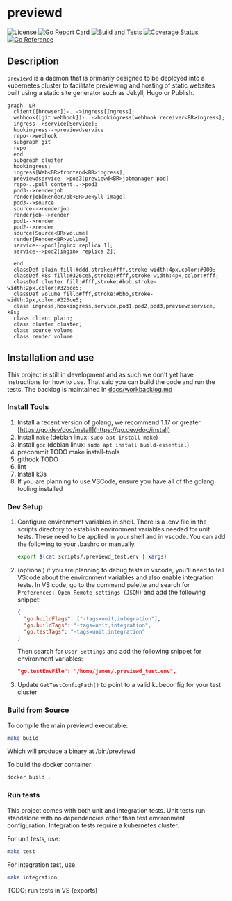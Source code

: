 # previewd

[![License](https://img.shields.io/github/license/clarkezone/previewd.svg)](https://github.com/clarkezone/previewd/blob/main/LICENSE) [![Go Report Card](https://goreportcard.com/badge/github.com/clarkezone/previewd)](https://goreportcard.com/report/github.com/clarkezone/previewd) [![Build and Tests](https://github.com/clarkezone/previewd/workflows/run%20tests/badge.svg)](https://github.com/clarkezone/previewd/actions?query=workflow%3A%22run+tests%22) [![Coverage Status](https://coveralls.io/repos/github/clarkezone/previewd/badge.svg?branch=main)](https://coveralls.io/github/clarkezone/previewd?branch=main) [![Go Reference](https://pkg.go.dev/badge/github.com/clarkezone/previewd.svg)](https://pkg.go.dev/github.com/clarkezone/previewd)

## Description

`previewd` is a daemon that is primarily designed to be deployed into a kubernetes cluster to facilitate previewing and hosting of static websites built using a static site generator such as Jekyll, Hugo or Publish.

```mermaid
graph  LR
  client([browser])-..->ingress[Ingress];
  webhook([git webhook])-..->hookingress[webhook receiver<BR>ingress];
  ingress-->service[Service];
  hookingress-->previewdservice
  repo-->webhook
  subgraph git
  repo
  end
  subgraph cluster
  hookingress;
  ingress[Web<BR>frontend<BR>ingress];
  previewdservice-->pod3[previewd<BR>jobmanager pod]
  repo-..pull content..->pod3
  pod3-->renderjob
  renderjob[RenderJob<BR>Jekyll image]
  pod3-->source
  source-->renderjob
  renderjob-->render
  pod1-->render
  pod2-->render
  source[Source<BR>volume]
  render[Render<BR>volume]
  service-->pod1[nginx replica 1];
  service-->pod2[inginx replica 2];

  end
  classDef plain fill:#ddd,stroke:#fff,stroke-width:4px,color:#000;
  classDef k8s fill:#326ce5,stroke:#fff,stroke-width:4px,color:#fff;
  classDef cluster fill:#fff,stroke:#bbb,stroke-width:2px,color:#326ce5;
  classDef volume fill:#fff,stroke:#bbb,stroke-width:2px,color:#326ce5;
  class ingress,hookingress,service,pod1,pod2,pod3,previewdservice, k8s;
  class client plain;
  class cluster cluster;
  class source volume
  class render volume
```

## Installation and use

This project is still in development and as such we don't yet have instructions for how to use. That said you can build the code and run the tests. The backlog is maintained in [docs/workbacklog.md](docs/workbacklog.md)

### Install Tools

1. Install a recent version of golang, we recommend 1.17 or greater. [https://go.dev/doc/install](https://go.dev/doc/install)
2. Install `make` (debian linux: `sudo apt install make`)
3. Install `gcc` (debian linux: `sudo apt install build-essential`)
4. precommit TODO make install-tools
5. githook TODO
6. lint
7. Install k3s
8. If you are planning to use VSCode, ensure you have all of the golang tooling installed

### Dev Setup

1. Configure environment variables in shell. There is a .env file in the scripts directory to establish environment variables needed for unit tests. These need to be applied in your shell and in vscode. You can add the following to your .bashrc or manually.

   ```bash
   export $(cat scripts/.previewd_test.env | xargs)
   ```

2. (optional) if you are planning to debug tests in vscode, you'll need to tell VScode about the environment variables and also enable integration tests. In VS code, go to the command palette and search for `Preferences: Open Remote settings (JSON)` and add the following snippet:

   ```json
   {
     "go.buildFlags": ["-tags=unit,integration"],
     "go.buildTags": "-tags=unit,integration",
     "go.testTags": "-tags=unit,integration"
   }
   ```

   Then search for `User Settings` and add the following snippet for environment variables:

   ```json
   "go.testEnvFile": "/home/james/.previewd_test.env",
   ```

3. Update `GetTestConfigPath()` to point to a valid kubeconfig for your test cluster

### Build from Source

To compile the main previewd executable:

```bash
make build
```

Which will produce a binary at <projectroot>/bin/previewd

To build the docker container

```bash
docker build .
```

### Run tests

This project comes with both unit and integration tests. Unit tests run standalone with no dependencies other than test environment configuration. Integration tests require a kubernetes cluster.

For unit tests, use:

```bash
make test
```

For integration test, use:

```bash
make integration
```

TODO: run tests in VS (exports)
